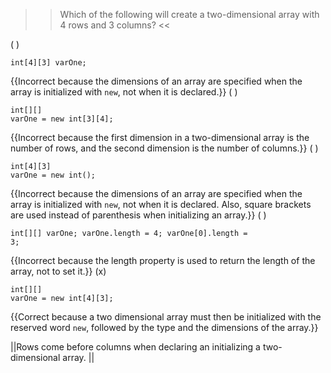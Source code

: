 >>Which of the following will create a two-dimensional array with 4 rows and 3 columns? <<

( ) <pre><code>int[4][3] varOne;</code></pre> {{Incorrect because the dimensions of an array are specified when the array is initialized with <code>new</code>, not when it is declared.}}
( ) <pre><code>int[][] varOne = new int[3][4];</code></pre> {{Incorrect because the first dimension in a two-dimensional array is the number of rows, and the second dimension is the number of columns.}}
( ) <pre><code>int[4][3] varOne = new int();</code></pre> {{Incorrect because the dimensions of an array are specified when the array is initialized with <code>new</code>, not when it is declared. Also, square brackets are used instead of parenthesis when initializing an array.}}
( ) <pre><code>int[][] varOne; varOne.length = 4; varOne[0].length = 3;</code></pre> {{Incorrect because the length property is used to return the length of the array, not to set it.}}
(x) <pre><code>int[][] varOne = new int[4][3];</code></pre> {{Correct because a two dimensional array must then be initialized with the reserved word <code>new</code>, followed by the type and the dimensions of the array.}}

||Rows come before columns when declaring an initializing a two-dimensional array. ||
